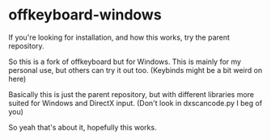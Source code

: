 # offkeyboard-windows

If you're looking for installation, and how this works, try the parent repository.

So this is a fork of offkeyboard but for Windows. This is mainly for my personal use, but others can try it out too.
(Keybinds might be a bit weird on here)

Basically this is just the parent repository, but with different libraries more suited for Windows and DirectX input. (Don't look in dxscancode.py I beg of you)

So yeah that's about it, hopefully this works.